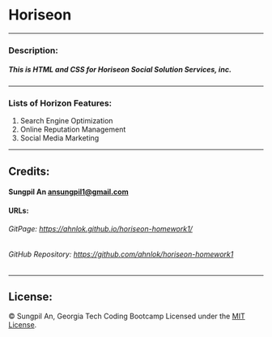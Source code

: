 # Horiseon
---

### Description:
##### This is HTML and CSS for *Horiseon Social Solution Services, inc*.
---

### Lists of Horizon Features:
1. Search Engine Optimization
2. Online Reputation Management
3. Social Media Marketing
---

## Credits:
#### Sungpil An <ansungpil1@gmail.com>
#### URLs:
###### GitPage: https://ahnlok.github.io/horiseon-homework1/
###### GitHub Repository: https://github.com/ahnlok/horiseon-homework1
---

## License:
&#169; Sungpil An, Georgia Tech Coding Bootcamp
Licensed under the [MIT License](LICENSE).
